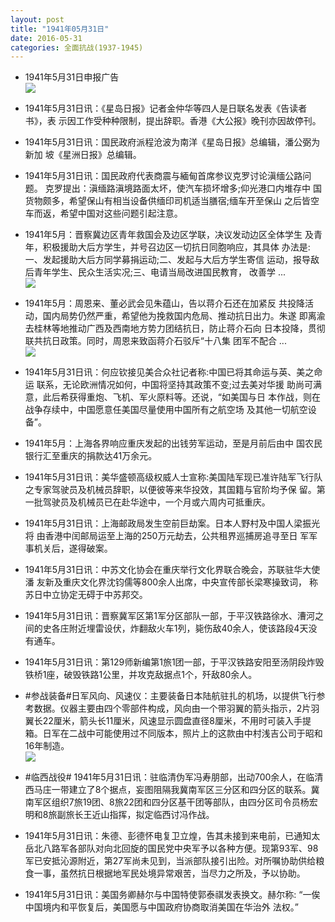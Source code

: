 ```yaml
---
layout: post
title: "1941年05月31日"
date: 2016-05-31
categories: 全面抗战(1937-1945)
---
```


<meta name="referrer" content="no-referrer" />

- 1941年5月31日申报广告 <br/><img src="https://ww4.sinaimg.cn/large/aca367d8jw1f4eypo7miaj20ku0h70wj.jpg" />

- 1941年5月31日讯：《星岛日报》记者金仲华等四人是日联名发表《告读者书》，表 示因工作受种种限制，提出辞职。香港《大公报》晚刊亦因故停刊。 

- 1941年5月31日讯：国民政府派程沧波为南洋《星岛日报》总编辑，潘公弼为新加 坡《星洲日报》总编辑。 

- 1941年5月31日讯：国民政府代表商震与緬甸首席参议克罗讨论滇缅公路问题。 克罗提出：滇缅路滇境路面太坏，使汽车损坏增多;仰光港口内堆存中 国货物颇多，希望保山有相当设备供缅印司机适当膳宿;缅车开至保山 之后皆空车而返，希望中国对这些问题引起注意。 

- 1941年5月：晋察冀边区青年救国会及边区学联，决议发动边区全体学生 及青年，积极援助大后方学生，并号召边区一切抗日同胞响应，其具体 办法是:一、发起援助大后方同学募捐运动;二、发起与大后方学生寄信 运动，报导敌后青年学生、民众生活实况;三、电请当局改进国民教育， 改善学 ... <br/><img src="https://ww4.sinaimg.cn/large/aca367d8jw1f4errr599fj20c809z3zq.jpg" />

- 1941年5月：周恩来、董必武会见朱蕴山，告以蒋介石还在加紧反 共投降活 动，国内局势仍然严重，希望他为挽救国内危局、推动抗日出力。朱遂 即离渝去桂林等地推动广西及西南地方势力团结抗日，防止蒋介石向 日本投降，贯彻联共抗日政策。同时，周恩来致函蒋介石驳斥“十八集 团军不配合 ... <br/><img src="https://ww3.sinaimg.cn/large/aca367d8jw1f4eq1d8uccj20c80aywg0.jpg" />

- 1941年5月31日讯：何应钦接见美合众社记者称:中国已将其命运与英、美之命运 联系，无论欧洲情况如何，中国将坚持其政策不变;过去美对华援 助尚可满意，此后希获得重炮、飞机、军火原料等。还说，“如美国与日 本作战，则在战争存续中，中国愿意任美国尽量使用中国所有之航空场 及其他一切航空设备”。 

- 1941年5月：上海各界响应重庆发起的出钱劳军运动，至是月前后由中 国农民银行汇至重庆的捐款达41万余元。 

- 1941年5月31日讯：美华盛顿高级权威人士宣称:美国陆军现已准许陆军飞行队 之专家驾驶员及机械员辞职，以便彼等来华投效，其国籍与官阶均予保 留。第一批驾驶员及机械员已在赴华途中，一个月或六周内可抵重庆。 

- 1941年5月31日讯：上海邮政局发生空前巨劫案。日本人野村及中国人梁振光将 由香港中闰邮局运至上海的250万元劫去，公共租界巡捕房追寻至日 军军事机关后，遂得破案。 

- 1941年5月31日讯：中苏文化协会在重庆举行文化界联合晚会，苏联驻华大使潘 友新及重庆文化界沈钧儒等800余人出席，中央宣传部长梁寒操致词， 称苏日中立协定无碍于中苏邦交。 

- 1941年5月31日讯：晋察冀军区第1军分区部队一部，于平汉铁路徐水、漕河之间的史各庄附近埋雷设伏，炸翻敌火车1列，毙伤敌40余人，使该路段4天没有通车。 

- 1941年5月31日讯：第129师新编第1旅1团一部，于平汉铁路安阳至汤阴段炸毁铁桥1座，破毁铁路1公里，并攻克敌据点1个，歼敌80余人。 

- #参战装备#日军风向、风速仪：主要装备日本陆航驻扎的机场，以提供飞行参考数据。仪器主要由四个零部件构成，风向由一个带羽翼的箭头指示，2片羽翼长22厘米，箭头长11厘米，风速显示圆盘直径8厘米，不用时可装入手提箱。日军在二战中可能使用过不同版本，照片上的这款由中村浅吉公司于昭和16年制造。 <br/><img src="https://ww3.sinaimg.cn/large/aca367d8jw1f4ec696uykj20dj1r5h04.jpg" />

- #临西战役# 1941年5月31日讯：驻临清伪军冯寿朋部，出动700余人，在临清西马庄一带建立了8个据点，妄图阻隔我冀南军区三分区和四分区的联系。冀南军区组织7旅19团、8旅22团和四分区基干团等部队，由四分区司令员杨宏明和8旅副旅长王近山指挥，拟定临西讨冯作战。 

- 1941年5月31日讯：朱德、彭德怀电复卫立煌，告其未接到来电前，已通知太岳北八路军各部队对向北回旋的国民党中央军予以各种方便。现第93军、98军已安抵沁源附近，第27军尚未见到，当派部队接引出险。对所嘱协助供给粮食一事，虽然抗日根据地军民处境异常艰苦，当尽力之所及，予以协助。 

- 1941年5月31日讯：美国务卿赫尔与中国特使郭泰祺发表换文。赫尔称: “一俟中国境内和平恢复后，美国愿与中国政府协商取消美国在华治外 法权。” 

